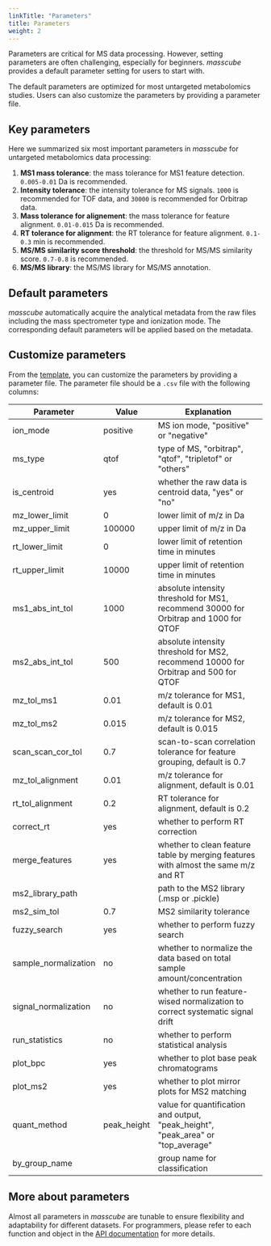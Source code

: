 ```yaml
---
linkTitle: "Parameters"
title: Parameters
weight: 2
---
```


Parameters are critical for MS data processing. However, setting parameters are often challenging, especially for beginners. _masscube_ provides a default parameter setting for users to start with.

The default parameters are optimized for most untargeted metabolomics studies. Users can also customize the parameters by providing a parameter file.

## Key parameters

Here we summarized six most important parameters in _masscube_ for untargeted metabolomics data processing:

1. **MS1 mass tolerance**: the mass tolerance for MS1 feature detection. `0.005-0.01` Da is recommended.
2. **Intensity tolerance**: the intensity tolerance for MS signals. `1000` is recommended for TOF data, and `30000` is recommended for Orbitrap data.
3. **Mass tolerance for alignement**: the mass tolerance for feature alignment. `0.01-0.015` Da is recommended.
4. **RT tolerance for alignment**: the RT tolerance for feature alignment. `0.1-0.3` min is recommended.
5. **MS/MS similarity score threshold**: the threshold for MS/MS similarity score. `0.7-0.8` is recommended.
6. **MS/MS library**: the MS/MS library for MS/MS annotation.

## Default parameters

_masscube_ automatically acquire the analytical metadata from the raw files including the mass spectrometer type and ionization mode. The corresponding default parameters will be applied based on the metadata.

## Customize parameters

From the [template](https://github.com/huaxuyu/masscubedocs/blob/main/content/docs/parameters.csv), you can customize the parameters by providing a parameter file. The parameter file should be a `.csv` file with the following columns:

| Parameter            | Value       | Explanation                                                                          |
| -------------------- | ----------- | ------------------------------------------------------------------------------------ |
| ion_mode             | positive    | MS ion mode, "positive" or "negative"                                                |
| ms_type              | qtof        | type of MS, "orbitrap", "qtof", "tripletof" or "others"                              |
| is_centroid          | yes         | whether the raw data is centroid data, "yes" or "no"                                 |
| mz_lower_limit       | 0           | lower limit of m/z in Da                                                             |
| mz_upper_limit       | 100000      | upper limit of m/z in Da                                                             |
| rt_lower_limit       | 0           | lower limit of retention time in minutes                                             |
| rt_upper_limit       | 10000       | upper limit of retention time in minutes                                             |
| ms1_abs_int_tol      | 1000        | absolute intensity threshold for MS1, recommend 30000 for Orbitrap and 1000 for QTOF |
| ms2_abs_int_tol      | 500         | absolute intensity threshold for MS2, recommend 10000 for Orbitrap and 500 for QTOF  |
| mz_tol_ms1           | 0.01        | m/z tolerance for MS1, default is 0.01                                               |
| mz_tol_ms2           | 0.015       | m/z tolerance for MS2, default is 0.015                                              |
| scan_scan_cor_tol    | 0.7         | scan-to-scan correlation tolerance for feature grouping, default is 0.7              |
| mz_tol_alignment     | 0.01        | m/z tolerance for alignment, default is 0.01                                         |
| rt_tol_alignment     | 0.2         | RT tolerance for alignment, default is 0.2                                           |
| correct_rt           | yes         | whether to perform RT correction                                                     |
| merge_features       | yes         | whether to clean feature table by merging features with almost the same m/z and RT   |
| ms2_library_path     |             | path to the MS2 library (.msp or .pickle)                                            |
| ms2_sim_tol          | 0.7         | MS2 similarity tolerance                                                             |
| fuzzy_search         | yes         | whether to perform fuzzy search                                                      |
| sample_normalization | no          | whether to normalize the data based on total sample amount/concentration             |
| signal_normalization | no          | whether to run feature-wised normalization to correct systematic signal drift        |
| run_statistics       | no          | whether to perform statistical analysis                                              |
| plot_bpc             | yes         | whether to plot base peak chromatograms                                              |
| plot_ms2             | yes         | whether to plot mirror plots for MS2 matching                                        |
| quant_method         | peak_height | value for quantification and output, "peak_height", "peak_area" or "top_average"     |
| by_group_name        |             | group name for classification                                                        |

## More about parameters

Almost all parameters in _masscube_ are tunable to ensure flexibility and adaptability for different datasets. For programmers, please refer to each function and object in the [API documentation](/docs/api/) for more details.
